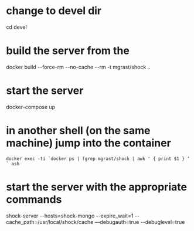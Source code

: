 

# change to devel dir
cd devel


# build the server from the
docker build --force-rm --no-cache --rm -t mgrast/shock ..


# start the server
docker-compose up


# in another shell (on the same machine) jump into the container
``` docker exec -ti `docker ps | fgrep mgrast/shock | awk ' { print $1 } ' ` ash ```

# start the server with the appropriate commands
shock-server --hosts=shock-mongo --expire_wait=1 --cache_path=/usr/local/shock/cache —debugauth=true --debuglevel=true
